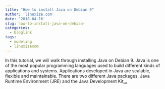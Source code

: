 ```yaml
---
title: "How to install Java on Debian 9"
author: 'linuxize.com'
date: '2018-04-16'
slug: how-to-install-java-on-debian-
categories:
  - bloglink
tags:
  - modeling
  - linuxizecom
---
```


In this tutorial, we will walk through installing Java on Debian 9. Java is one of the most popular programming languages used to build different kinds of applications and systems. Applications developed in Java are scalable, flexible and maintainable. There are two different Java packages, Java Runtime Environment (JRE) and the Java Development Kit[... <i class="fas fa-external-link-alt"></i>](https://linuxize.com/post/install-java-on-debian-9/)

